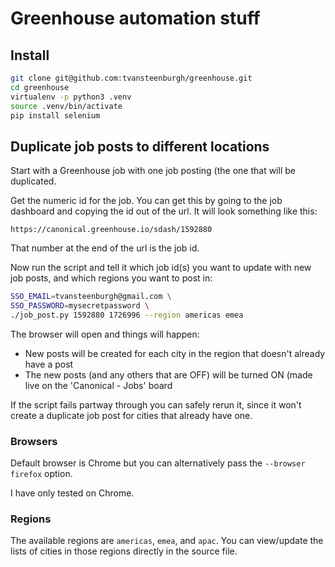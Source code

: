 # Greenhouse automation stuff

## Install

```bash
git clone git@github.com:tvansteenburgh/greenhouse.git
cd greenhouse
virtualenv -p python3 .venv
source .venv/bin/activate
pip install selenium
```

## Duplicate job posts to different locations

Start with a Greenhouse job with one job posting (the one that will be
duplicated.

Get the numeric id for the job. You can get this by going to the job
dashboard and copying the id out of the url. It will look something like
this:

`https://canonical.greenhouse.io/sdash/1592880`

That number at the end of the url is the job id.

Now run the script and tell it which job id(s) you want to update with
new job posts, and which regions you want to post in:

```bash
SSO_EMAIL=tvansteenburgh@gmail.com \
SSO_PASSWORD=mysecretpassword \
./job_post.py 1592880 1726996 --region americas emea
```

The browser will open and things will happen:

- New posts will be created for each city in the region that doesn't
  already have a post
- The new posts (and any others that are OFF) will be turned ON (made
  live on the 'Canonical - Jobs' board

If the script fails partway through you can safely rerun it, since it won't
create a duplicate job post for cities that already have one.

### Browsers

Default browser is Chrome but you can alternatively pass the `--browser firefox` option.

I have only tested on Chrome.

### Regions

The available regions are `americas`, `emea`, and `apac`. You can
view/update the lists of cities in those regions directly in the source
file.


